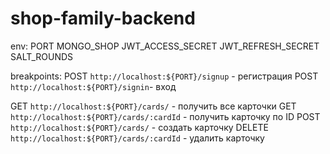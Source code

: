 # shop-family-backend

env: 
  PORT
  MONGO_SHOP
  JWT_ACCESS_SECRET
  JWT_REFRESH_SECRET
  SALT_ROUNDS

breakpoints:
POST     `http://localhost:${PORT}/signup` - регистрация
POST     `http://localhost:${PORT}/signin`- вход

GET       `http://localhost:${PORT}/cards/` - получить все карточки
GET       `http://localhost:${PORT}/cards/:cardId` - получить карточку по ID
POST      `http://localhost:${PORT}/cards/` - создать карточку
DELETE    `http://localhost:${PORT}/cards/:cardId` - удалить карточку
